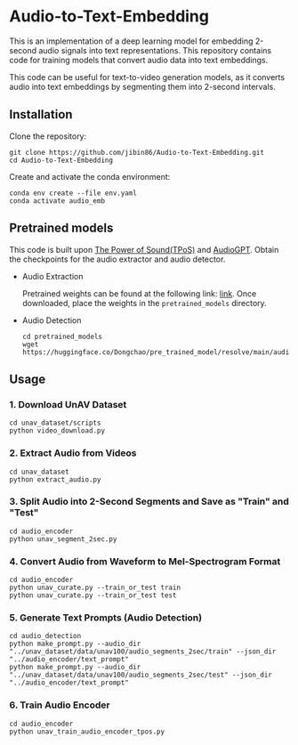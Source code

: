 # Audio-to-Text-Embedding
This is an implementation of a deep learning model for embedding 2-second audio signals into text representations. This repository contains code for training models that convert audio data into text embeddings.

This code can be useful for text-to-video generation models, as it converts audio into text embeddings by segmenting them into 2-second intervals.


## Installation

Clone the repository:

```
git clone https://github.com/jibin86/Audio-to-Text-Embedding.git
cd Audio-to-Text-Embedding
```

Create and activate the conda environment:

```
conda env create --file env.yaml
conda activate audio_emb
```
<!-- 
Install required packages:

```
pip install ftfy regex tqdm gdown
pip install git+https://github.com/openai/CLIP.git
pip install transformers
pip install open_clip_torch
``` -->

## Pretrained models
This code is built upon [The Power of Sound(TPoS)](https://github.com/ku-vai/TPoS) and [AudioGPT](https://github.com/AIGC-Audio/AudioGPT/tree/main). Obtain the checkpoints for the audio extractor and audio detector.

- Audio Extraction

    Pretrained weights can be found at the following link: [link](https://drive.google.com/drive/folders/11kDpSAp6wKyDU13rVT66dB0H2vJwXk5D?usp=drive_link). Once downloaded, place the weights in the `pretrained_models` directory.
    
- Audio Detection

    ```
    cd pretrained_models
    wget https://huggingface.co/Dongchao/pre_trained_model/resolve/main/audio_detection.pth
    ```

## Usage

### 1. Download UnAV Dataset
```
cd unav_dataset/scripts
python video_download.py
```

### 2. Extract Audio from Videos
```
cd unav_dataset
python extract_audio.py
```

### 3. Split Audio into 2-Second Segments and Save as "Train" and "Test"
```
cd audio_encoder
python unav_segment_2sec.py
```

### 4. Convert Audio from Waveform to Mel-Spectrogram Format
```
cd audio_encoder
python unav_curate.py --train_or_test train
python unav_curate.py --train_or_test test
```

### 5. Generate Text Prompts (Audio Detection)
```
cd audio_detection
python make_prompt.py --audio_dir "../unav_dataset/data/unav100/audio_segments_2sec/train" --json_dir "../audio_encoder/text_prompt"
python make_prompt.py --audio_dir "../unav_dataset/data/unav100/audio_segments_2sec/test" --json_dir "../audio_encoder/text_prompt"
```

### 6. Train Audio Encoder
```
cd audio_encoder
python unav_train_audio_encoder_tpos.py
```

